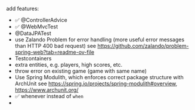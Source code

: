 add features:
 * ✅ @ControllerAdvice
 * ✅ @WebMvcTest
 * @DataJPATest
 * use Zalando Problem for error handling (more useful error messages than HTTP 400 bad request)
     see https://github.com/zalando/problem-spring-web?tab=readme-ov-file
 * Testcontainers
 * extra entities, e.g. players, high scores, etc.
 * throw error on existing game (game with same name)
 * Use Spring Modulith, which enforces correct package structure with ArchUnit
     see https://spring.io/projects/spring-modulith#overview, https://www.archunit.org/
 * ✅ whenever instead of `when`
 * 
